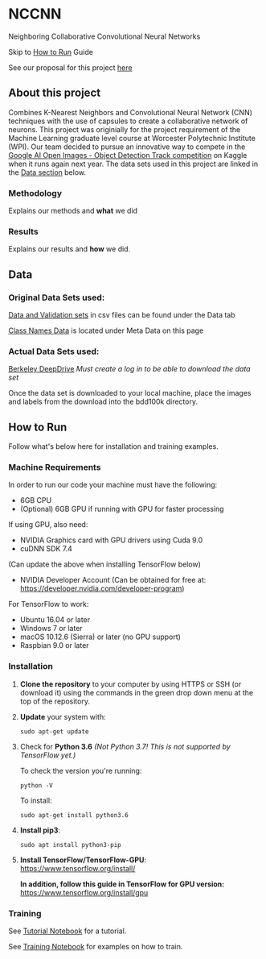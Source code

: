 # NCCNN
Neighboring Collaborative Convolutional Neural Networks

Skip to [How to Run](#How-to-Run) Guide

See our proposal for this project [here](docs/proposal.pdf)

## About this project

Combines K-Nearest Neighbors and Convolutional Neural Network (CNN) techniques with the use of capsules to create a collaborative network of neurons. This project was originially for the project requirement of the Machine Learning graduate level course at Worcester Polytechnic Institute (WPI). Our team decided to pursue an innovative way to compete in the [Google AI Open Images - Object Detection Track competition](https://www.kaggle.com/c/google-ai-open-images-object-detection-track) on Kaggle when it runs again next year. The data sets used in this project are linked in the [Data section](#Data) below.

### Methodology

Explains our methods and **what** we did

### Results

Explains our results and **how** we did.

## Data

### Original Data Sets used:

[Data and Validation sets](https://www.figure-eight.com/dataset/open-images-annotated-with-bounding-boxes/) in csv files can be found under the Data tab

[Class Names Data](https://storage.googleapis.com/openimages/web/download.html) is located under Meta Data on this page

### Actual Data Sets used:

[Berkeley DeepDrive](http://bdd-data.berkeley.edu/) *Must create a log in to be able to download the data set*

Once the data set is downloaded to your local machine, place the images and labels from the download into the bdd100k directory.

## How to Run

Follow what's below here for installation and training examples.

### Machine Requirements

In order to run our code your machine must have the following:
- 6GB CPU
- (Optional) 6GB GPU if running with GPU for faster processing

If using GPU, also need:
- NVIDIA Graphics card with GPU drivers using Cuda 9.0
- cuDNN SDK 7.4

(Can update the above when installing TensorFlow below)

- NVIDIA Developer Account (Can be obtained for free at: https://developer.nvidia.com/developer-program)

For TensorFlow to work:
- Ubuntu 16.04 or later
- Windows 7 or later
- macOS 10.12.6 (Sierra) or later (no GPU support)
- Raspbian 9.0 or later

### Installation

1. __Clone the repository__ to your computer by using HTTPS or SSH (or download it) using the commands in the green drop down menu at the top of the repository. 

2. __Update__ your system with:
   ```
   sudo apt-get update
   ```

3. Check for __Python 3.6__ *(Not Python 3.7! This is not supported by TensorFlow yet.)*

   To check the version you're running: 
   ```
   python -V
   ```

   To install: 
   ```
   sudo apt-get install python3.6
   ```

4. __Install pip3__:
   ```
   sudo apt install python3-pip
   ```

5. __Install TensorFlow/TensorFlow-GPU__: https://www.tensorflow.org/install/

   __In addition, follow this guide in TensorFlow for GPU version:__ https://www.tensorflow.org/install/gpu

### Training

See [Tutorial Notebook](train_notebook.ipynb) for a tutorial.

See [Training Notebook](train_notebook.ipynb) for examples on how to train.
